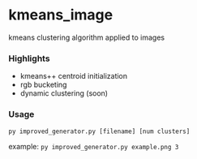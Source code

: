 # kmeans_image
kmeans clustering algorithm applied to images  

### Highlights
- kmeans++ centroid initialization
- rgb bucketing
- dynamic clustering (soon)

### Usage
```py improved_generator.py [filename] [num clusters]```  

example: ```py improved_generator.py example.png 3```

